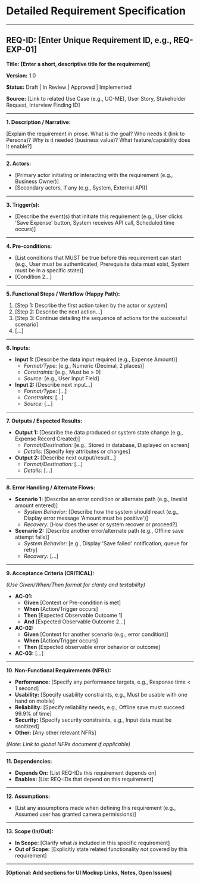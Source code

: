 # Detailed Requirement Specification

---

## REQ-ID: [Enter Unique Requirement ID, e.g., REQ-EXP-01]

**Title:** **[Enter a short, descriptive title for the requirement]**

**Version:** 1.0

**Status:** Draft | In Review | Approved | Implemented

**Source:** [Link to related Use Case (e.g., UC-ME), User Story, Stakeholder Request, Interview Finding ID]

---

**1. Description / Narrative:**

[Explain the requirement in prose. What is the goal? Who needs it (link to Persona)? Why is it needed (business value)? What feature/capability does it enable?]

---

**2. Actors:**

* [Primary actor initiating or interacting with the requirement (e.g., Business Owner)]
* [Secondary actors, if any (e.g., System, External API)]

---

**3. Trigger(s):**

* [Describe the event(s) that initiate this requirement (e.g., User clicks 'Save Expense' button, System receives API call, Scheduled time occurs)]

---

**4. Pre-conditions:**

* [List conditions that MUST be true before this requirement can start (e.g., User must be authenticated, Prerequisite data must exist, System must be in a specific state)]
* [Condition 2...]

---

**5. Functional Steps / Workflow (Happy Path):**

1.  [Step 1: Describe the first action taken by the actor or system]
2.  [Step 2: Describe the next action...]
3.  [Step 3: Continue detailing the sequence of actions for the successful scenario]
4.  [...]

---

**6. Inputs:**

* **Input 1:** [Describe the data input required (e.g., Expense Amount)]
    * *Format/Type:* [e.g., Numeric (Decimal, 2 places)]
    * *Constraints:* [e.g., Must be > 0]
    * *Source:* [e.g., User Input Field]
* **Input 2:** [Describe next input...]
    * *Format/Type:* [...]
    * *Constraints:* [...]
    * *Source:* [...]

---

**7. Outputs / Expected Results:**

* **Output 1:** [Describe the data produced or system state change (e.g., Expense Record Created)]
    * *Format/Destination:* [e.g., Stored in database, Displayed on screen]
    * *Details:* [Specify key attributes or changes]
* **Output 2:** [Describe next output/result...]
    * *Format/Destination:* [...]
    * *Details:* [...]

---

**8. Error Handling / Alternate Flows:**

* **Scenario 1:** [Describe an error condition or alternate path (e.g., Invalid amount entered)]
    * *System Behavior:* [Describe how the system should react (e.g., Display error message 'Amount must be positive')]
    * *Recovery:* [How does the user or system recover or proceed?]
* **Scenario 2:** [Describe another error/alternate path (e.g., Offline save attempt fails)]
    * *System Behavior:* [e.g., Display 'Save failed' notification, queue for retry]
    * *Recovery:* [...]

---

**9. Acceptance Criteria (CRITICAL):**

*(Use Given/When/Then format for clarity and testability)*

* **AC-01:**
    * **Given** [Context or Pre-condition is met]
    * **When** [Action/Trigger occurs]
    * **Then** [Expected Observable Outcome 1]
    * **And** [Expected Observable Outcome 2...]
* **AC-02:**
    * **Given** [Context for another scenario (e.g., error condition)]
    * **When** [Action/Trigger occurs]
    * **Then** [Expected observable error behavior or outcome]
* **AC-03:** [...]

---

**10. Non-Functional Requirements (NFRs):**

* **Performance:** [Specify any performance targets, e.g., Response time < 1 second]
* **Usability:** [Specify usability constraints, e.g., Must be usable with one hand on mobile]
* **Reliability:** [Specify reliability needs, e.g., Offline save must succeed 99.9% of time]
* **Security:** [Specify security constraints, e.g., Input data must be sanitized]
* **Other:** [Any other relevant NFRs]

*(Note: Link to global NFRs document if applicable)*

---

**11. Dependencies:**

* **Depends On:** [List REQ-IDs this requirement depends on]
* **Enables:** [List REQ-IDs that depend on this requirement]

---

**12. Assumptions:**

* [List any assumptions made when defining this requirement (e.g., Assumed user has granted camera permissions)]

---

**13. Scope (In/Out):**

* **In Scope:** [Clarify what *is* included in this specific requirement]
* **Out of Scope:** [Explicitly state related functionality *not* covered by this requirement]

---

**[Optional: Add sections for UI Mockup Links, Notes, Open Issues]**